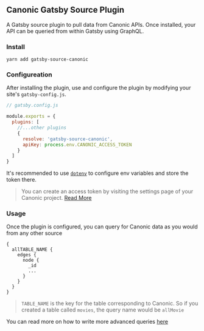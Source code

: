 ## Canonic Gatsby Source Plugin

A Gatsby source plugin to pull data from Canonic APIs. Once installed, your API can be queried from within Gatsby using GraphQL.


### Install

```
yarn add gatsby-source-canonic
```


### Configureation

After installing the plugin, use and configure the plugin by modifying your site's `gatsby-config.js`.

```js
// gatsby.config.js

module.exports = {
  plugins: [
    //...other plugins
    {
      resolve: 'gatsby-source-canonic',
      apiKey: process.env.CANONIC_ACCESS_TOKEN
    }
  ]
}
```

It's recommended to use [`dotenv`](https://docs.canonic.dev/recipes/creating-content-apis) to configure env variables and store the token there.

> You can create an access token by visiting the settings page of your Canonic project. [Read More](https://docs.canonic.dev/recipes/creating-content-apis)


### Usage

Once the plugin is configured, you can query for Canonic data as you would from any other source

```gql
{
  allTABLE_NAME {
    edges {
      node {
        _id
        ...
      }
    }
  }
}
```

> `TABLE_NAME` is the key for the table corresponding to Canonic. So if you created a table called `movies`, the query name would be `allMovie`

You can read more on how to write more advanced queries [here](https://www.gatsbyjs.com/docs/graphql-reference/)

